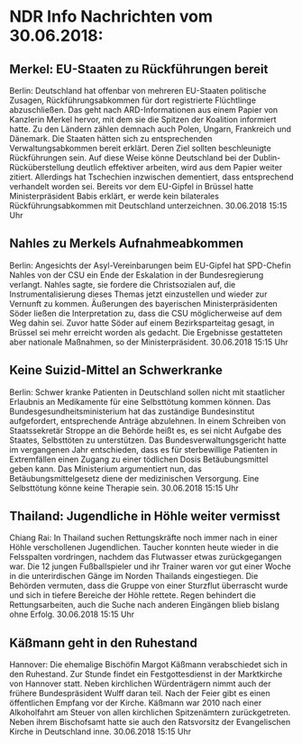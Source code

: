 # NDR Info Nachrichten vom 30.06.2018:


## Merkel: EU-Staaten zu Rückführungen bereit
Berlin: Deutschland hat offenbar von mehreren EU-Staaten politische Zusagen, Rückführungsabkommen für dort registrierte Flüchtlinge abzuschließen. Das geht nach ARD-Informationen aus einem Papier von Kanzlerin Merkel hervor, mit dem sie die Spitzen der Koalition informiert hatte. Zu den Ländern zählen demnach auch Polen, Ungarn, Frankreich und Dänemark. Die Staaten hätten sich zu entsprechenden Verwaltungsabkommen bereit erklärt. Deren Ziel sollten beschleunigte Rückführungen sein. Auf diese Weise könne Deutschland bei der Dublin-Rücküberstellung deutlich effektiver arbeiten, wird aus dem Papier weiter zitiert. Allerdings hat Tschechien inzwischen dementiert, dass entsprechend verhandelt worden sei. Bereits vor dem EU-Gipfel in Brüssel hatte Ministerpräsident Babis erklärt, er werde kein bilaterales Rückführungsabkommen mit Deutschland unterzeichnen. 30.06.2018 15:15 Uhr 

## Nahles zu Merkels Aufnahmeabkommen
Berlin: Angesichts der Asyl-Vereinbarungen beim EU-Gipfel hat SPD-Chefin Nahles von der CSU ein Ende der Eskalation in der Bundesregierung verlangt. Nahles sagte, sie fordere die Christsozialen auf, die Instrumentalisierung dieses Themas jetzt einzustellen und wieder zur Vernunft zu kommen. Äußerungen des bayerischen Ministerpräsidenten Söder ließen die Interpretation zu, dass die CSU möglicherweise auf dem Weg dahin sei. Zuvor hatte Söder auf einem Bezirksparteitag gesagt, in Brüssel sei mehr erreicht worden als gedacht. Die Ergebnisse gestatteten aber nationale Maßnahmen, so der Ministerpräsident. 30.06.2018 15:15 Uhr 

## Keine Suizid-Mittel an Schwerkranke
Berlin: Schwer kranke Patienten in Deutschland sollen nicht mit staatlicher Erlaubnis an Medikamente für eine Selbsttötung kommen können. Das Bundesgesundheitsministerium hat das zuständige Bundesinstitut aufgefordert, entsprechende Anträge abzulehnen. In einem Schreiben von Staatssekretär Stroppe an die Behörde heißt es, es sei nicht Aufgabe des Staates, Selbsttöten zu unterstützen. Das Bundesverwaltungsgericht hatte im vergangenen Jahr entschieden, dass es für sterbewillige Patienten in Extremfällen einen Zugang zu einer tödlichen Dosis Betäubungsmittel geben kann. Das Ministerium argumentiert nun, das Betäubungsmittelgesetz diene der medizinischen Versorgung. Eine Selbsttötung könne keine Therapie sein. 30.06.2018 15:15 Uhr 

## Thailand: Jugendliche in Höhle weiter vermisst
Chiang Rai: In Thailand suchen Rettungskräfte noch immer nach in einer Höhle verschollenen Jugendlichen. Taucher konnten heute wieder in die Felsspalten vordringen, nachdem das Flutwasser etwas zurückgegangen war. Die 12 jungen Fußballspieler und ihr Trainer waren vor gut einer Woche in die unterirdischen Gänge im Norden Thailands eingestiegen. Die Behörden vermuten, dass die Gruppe von einer Sturzflut überrascht wurde und sich in tiefere Bereiche der Höhle rettete. Regen behindert die Rettungsarbeiten, auch die Suche nach anderen Eingängen blieb bislang ohne Erfolg. 30.06.2018 15:15 Uhr 

## Käßmann geht in den Ruhestand
Hannover: Die ehemalige Bischöfin Margot Käßmann verabschiedet sich in den Ruhestand. Zur Stunde findet ein Festgottesdienst in der Marktkirche von Hannover statt. Neben kirchlichen Würdenträgern nimmt auch der frühere Bundespräsident Wulff daran teil. Nach der Feier gibt es einen öffentlichen Empfang vor der Kirche. Käßmann war 2010 nach einer Alkoholfahrt am Steuer von allen kirchlichen Spitzenämtern zurückgetreten. Neben ihrem Bischofsamt hatte sie auch den Ratsvorsitz der Evangelischen Kirche in Deutschland inne. 30.06.2018 15:15 Uhr 
